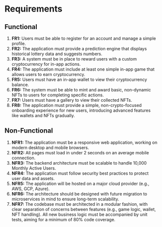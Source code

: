 # Requirements

## Functional

1.  **FR1:** Users must be able to register for an account and manage a simple profile.
2.  **FR2:** The application must provide a prediction engine that displays historical lottery data and suggests numbers.
3.  **FR3:** A system must be in place to reward users with a custom cryptocurrency for in-app actions.
4.  **FR4:** The application must include at least one simple in-app game that allows users to earn cryptocurrency.
5.  **FR5:** Users must have an in-app wallet to view their cryptocurrency balance.
6.  **FR6:** The system must be able to mint and award basic, non-dynamic NFTs to users for completing specific actions.
7.  **FR7:** Users must have a gallery to view their collected NFTs.
8.  **FR8:** The application must provide a simple, non-crypto-focused onboarding experience for new users, introducing advanced features like wallets and NFTs gradually.

## Non-Functional

1.  **NFR1:** The application must be a responsive web application, working on modern desktop and mobile browsers.
2.  **NFR2:** All pages must load in under 2 seconds on an average mobile connection.
3.  **NFR3:** The backend architecture must be scalable to handle 10,000 Monthly Active Users.
4.  **NFR4:** The application must follow security best practices to protect user data and assets.
5.  **NFR5:** The application will be hosted on a major cloud provider (e.g., AWS, GCP, Azure).
6.  **NFR6:** The architecture should be designed with future migration to microservices in mind to ensure long-term scalability.
7.  **NFR7:** The codebase must be architected in a modular fashion, with clear separation of concerns between features (e.g., game logic, wallet, NFT handling). All new business logic must be accompanied by unit tests, aiming for a minimum of 80% code coverage.
